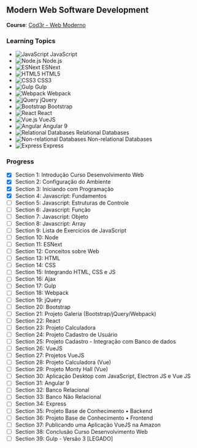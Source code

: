 ## Modern Web Software Development

**Course**: [Cod3r - Web Moderno](https://www.cod3r.com.br/courses/web-moderno)

### Learning Topics

- ![JavaScript](https://img.shields.io/badge/-JavaScript-F7DF1E?style=flat-square&logo=javascript&logoColor=black) JavaScript  
- ![Node.js](https://img.shields.io/badge/-Node.js-339933?style=flat-square&logo=node.js&logoColor=white) Node.js  
- ![ESNext](https://img.shields.io/badge/-ESNext-4CAF50?style=flat-square&logo=ecmascript&logoColor=white) ESNext  
- ![HTML5](https://img.shields.io/badge/-HTML5-E34F26?style=flat-square&logo=html5&logoColor=white) HTML5  
- ![CSS3](https://img.shields.io/badge/-CSS3-1572B6?style=flat-square&logo=css3&logoColor=white) CSS3  
- ![Gulp](https://img.shields.io/badge/-Gulp-CF4647?style=flat-square&logo=gulp&logoColor=white) Gulp  
- ![Webpack](https://img.shields.io/badge/-Webpack-8DD6F9?style=flat-square&logo=webpack&logoColor=white) Webpack  
- ![jQuery](https://img.shields.io/badge/-jQuery-0769AD?style=flat-square&logo=jquery&logoColor=white) jQuery  
- ![Bootstrap](https://img.shields.io/badge/-Bootstrap-7952B3?style=flat-square&logo=bootstrap&logoColor=white) Bootstrap  
- ![React](https://img.shields.io/badge/-React-61DAFB?style=flat-square&logo=react&logoColor=black) React  
- ![Vue.js](https://img.shields.io/badge/-Vue.js-4FC08D?style=flat-square&logo=vue.js&logoColor=white) VueJS  
- ![Angular](https://img.shields.io/badge/-Angular-DD0031?style=flat-square&logo=angular&logoColor=white) Angular 9  
- ![Relational Databases](https://img.shields.io/badge/-SQL-4479A1?style=flat-square&logo=mysql&logoColor=white) Relational Databases  
- ![Non-relational Databases](https://img.shields.io/badge/-NoSQL-47A248?style=flat-square&logo=mongodb&logoColor=white) Non-relational Databases  
- ![Express](https://img.shields.io/badge/-Express-000000?style=flat-square&logo=express&logoColor=white) Express

### Progress

- [x] Section 1: Introdução Curso Desenvolvimento Web  
- [x] Section 2: Configuração do Ambiente  
- [x] Section 3: Iniciando com Programação  
- [x] Section 4: Javascript: Fundamentos  
- [ ] Section 5: Javascript: Estruturas de Controle  
- [ ] Section 6: Javascript: Função  
- [ ] Section 7: Javascript: Objeto  
- [ ] Section 8: Javascript: Array  
- [ ] Section 9: Lista de Exercícios de JavaScript  
- [ ] Section 10: Node  
- [ ] Section 11: ESNext  
- [ ] Section 12: Conceitos sobre Web  
- [ ] Section 13: HTML  
- [ ] Section 14: CSS  
- [ ] Section 15: Integrando HTML, CSS e JS  
- [ ] Section 16: Ajax  
- [ ] Section 17: Gulp  
- [ ] Section 18: Webpack  
- [ ] Section 19: jQuery  
- [ ] Section 20: Bootstrap  
- [ ] Section 21: Projeto Galeria (Bootstrap/jQuery/Webpack)  
- [ ] Section 22: React  
- [ ] Section 23: Projeto Calculadora  
- [ ] Section 24: Projeto Cadastro de Usuário  
- [ ] Section 25: Projeto Cadastro - Integração com Banco de dados   
- [ ] Section 26: VueJS  
- [ ] Section 27: Projetos VueJS  
- [ ] Section 28: Projeto Calculadora (Vue)  
- [ ] Section 29: Projeto Monty Hall (Vue)  
- [ ] Section 30: Aplicação Desktop com JavaScript, Electron JS e Vue JS  
- [ ] Section 31: Angular 9  
- [ ] Section 32: Banco Relacional  
- [ ] Section 33: Banco Não Relacional  
- [ ] Section 34: Express  
- [ ] Section 35: Projeto Base de Conhecimento • Backend  
- [ ] Section 36: Projeto Base de Conhecimento • Frontend  
- [ ] Section 37: Publicando uma Aplicação VueJS na Amazon  
- [ ] Section 38: Conclusão Curso Desenvolvimento Web  
- [ ] Section 39: Gulp - Versão 3 [LEGADO]  
